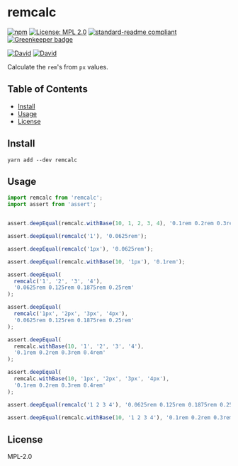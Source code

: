 # remcalc

[![npm](https://img.shields.io/npm/v/remcalc.svg?style=flat-square)](https://www.npmjs.com/package/remcalc)
[![License: MPL 2.0](https://img.shields.io/badge/License-MPL%202.0-brightgreen.svg?style=flat-square)](https://opensource.org/licenses/MPL-2.0)
[![standard-readme compliant](https://img.shields.io/badge/standard--readme-OK-green.svg?style=flat-square)](https://github.com/RichardLitt/standard-readme)
[![Greenkeeper badge](https://img.shields.io/badge/greenkeeper-enabled-brightgreen.svg?style=flat-square)](https://greenkeeper.io/)

[![David](https://img.shields.io/david/yldio/remcalc.svg?style=flat-square)](https://david-dm.org/yldio/remcalc)
[![David](https://img.shields.io/david/dev/yldio/remcalc.svg?style=flat-square)](https://david-dm.org/yldio/remcalc?type=dev)

Calculate the `rem`'s from `px` values.

## Table of Contents

- [Install](#install)
- [Usage](#usage)
- [License](#license)

## Install

```
yarn add --dev remcalc
```

## Usage

```js
import remcalc from 'remcalc';
import assert from 'assert';


assert.deepEqual(remcalc.withBase(10, 1, 2, 3, 4), '0.1rem 0.2rem 0.3rem 0.4rem');

assert.deepEqual(remcalc('1'), '0.0625rem');

assert.deepEqual(remcalc('1px'), '0.0625rem');

assert.deepEqual(remcalc.withBase(10, '1px'), '0.1rem');

assert.deepEqual(
  remcalc('1', '2', '3', '4'),
  '0.0625rem 0.125rem 0.1875rem 0.25rem'
);

assert.deepEqual(
  remcalc('1px', '2px', '3px', '4px'),
  '0.0625rem 0.125rem 0.1875rem 0.25rem'
);

assert.deepEqual(
  remcalc.withBase(10, '1', '2', '3', '4'),
  '0.1rem 0.2rem 0.3rem 0.4rem'
);

assert.deepEqual(
  remcalc.withBase(10, '1px', '2px', '3px', '4px'),
  '0.1rem 0.2rem 0.3rem 0.4rem'
);

assert.deepEqual(remcalc('1 2 3 4'), '0.0625rem 0.125rem 0.1875rem 0.25rem');

assert.deepEqual(remcalc.withBase(10, '1 2 3 4'), '0.1rem 0.2rem 0.3rem 0.4rem');
```

## License

MPL-2.0
